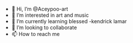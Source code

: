 - 👋 Hi, I’m @Aceypoo-art
- 👀 I’m interested in art and music
- 🌱 I’m currently learning blessed -kendrick lamar
- 💞️ I’m looking to collaborate 
- 📫 How to reach me 

<!---
Aceypoo-art/Aceypoo-art is a ✨ special ✨ repository because its `README.md` (this file) appears on your GitHub profile.
You can click the Preview link to take a look at your changes.
--->
